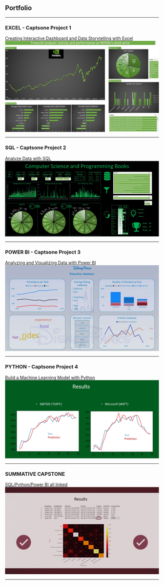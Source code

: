 ## Portfolio

---

### EXCEL - Captsone Project 1 

[Creating Interactive Dashboard and Data Storytelling with Excel](/pdf/Capstone1.pdf)
<img src="images/Capstone 1 - Excel Dashboard Screenshot.jpg?raw=true"/>




---

### SQL - Captsone Project 2

[Analyze Data with SQL](/pdf/Capstone2.pdf)
<img src="images/Capstone 2 - screenshot.jpg?raw=true"/>


---

### POWER BI - Captsone Project 3

[Analyzing and Visualizing Data with Power BI](/pdf/Capstone3.pdf)
<img src="images/Capstone 3 - screenshot.jpg?raw=true"/>


---

### PYTHON - Captsone Project 4

[Build a Machine Learning Model with Python](/pdf/Capstone4.pdf)
<img src="images/Capstone 4 - Screenshot.jpg?raw=true"/>


---

### SUMMATIVE CAPSTONE

[SQL/Python/Power BI all linked](/pdf/SummativeCapstone.pdf)
<img src="images/Summative Capstone - Screenshot.jpg?raw=true"/>



---
<!-- p style="font-size:11px">Page template forked from <a href="https://github.com/evanca/quick-portfolio">evanca</a></p>
<!-- Remove above link if you don't want to attibute -->
